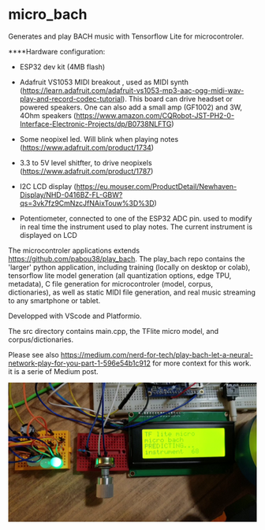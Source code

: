 # micro_bach
Generates and play BACH music with Tensorflow Lite for microcontroler.

****Hardware configuration:

- ESP32 dev kit (4MB flash)

- Adafruit VS1053 MIDI breakout , used as MIDI synth (https://learn.adafruit.com/adafruit-vs1053-mp3-aac-ogg-midi-wav-play-and-record-codec-tutorial). This board can drive headset or powered speakers. One can also add a small amp (GF1002) and 3W, 4Ohm speakers (https://www.amazon.com/CQRobot-JST-PH2-0-Interface-Electronic-Projects/dp/B0738NLFTG)
- Some neopixel led. Will blink when playing notes (https://www.adafruit.com/product/1734)
- 3.3 to 5V level shitfter, to drive neopixels (https://www.adafruit.com/product/1787)
- I2C LCD display (https://eu.mouser.com/ProductDetail/Newhaven-Display/NHD-0416BZ-FL-GBW?qs=3vk7fz9CmNzcJfNAixTouw%3D%3D)
- Potentiometer, connected to one of the ESP32 ADC pin. used to modify in real time the instrument used to play notes. The current instrument is displayed on LCD

The microcontroler applications extends https://github.com/pabou38/play_bach. The play_bach repo contains the 'larger' python application, including training (locally on desktop or colab), tensorflow lite model generation (all quantization options, edge TPU, metadata), C file generation for microcontroler (model, corpus, dictionaries), as well as static MIDI file generation, and real music streaming to any smartphone or tablet.

Developped with VScode and Platformio.

The src directory contains main.cpp, the TFlite micro model, and corpus/dictionaries.

Please see also 
https://medium.com/nerd-for-tech/play-bach-let-a-neural-network-play-for-you-part-1-596e54b1c912 for more context for this work. it is a serie of Medium post.

![Screenshot](README.png)

